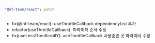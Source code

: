 ```yaml
---
"@nf-team/react": patch
---
```


- fix(@nf-team/react): useThrottleCallback dependencyList 추가
- refactor(useThrottleCallback): 파라미터 순서 수정
- fix(useLessThenScrollY): useThrottleCallback 사용중인 곳 파라미터 수정
